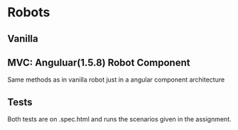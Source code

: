 # Robots

## Vanilla

## MVC: Anguluar(1.5.8) Robot Component
Same methods as in vanilla robot just in a angular component architecture

## Tests
Both tests are on <version>.spec.html and runs the scenarios given in the assignment.
